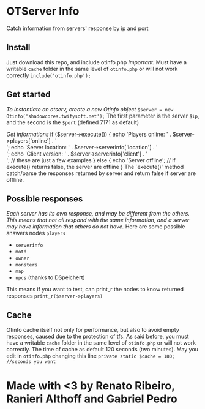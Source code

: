 OTServer Info
======
Catch information from servers' response by ip and port

Install
------
Just download this repo, and include otinfo.php
*Important:* Must have a writable `cache` folder in the same level of `otinfo.php` or will not work correctly
`include('otinfo.php');`

Get started
------
*To instantiate an otserv, create a new Otinfo object*
`$server = new Otinfo('shadowcores.twifysoft.net');`
The first parameter is the server `$ip`, and the second is the `$port` (defined 7171 as default)

*Get informations*
        if ($server->execute()) {
          echo 'Players online: ' . $server->players['online'] . '<br />';
          echo 'Server location: ' . $server->serverinfo['location'] . '<br />';
          echo 'Client version: ' . $server->serverinfo['client'] . '<br />';
          // these are just a few examples
        } else {
        echo 'Server offline';
          // if execute() returns false, the server are offline
        }
The `execute()' method catch/parse the responses returned by server and return false if server are offline.

Possible responses
------
*Each server has its own response, and may be different from the others. This means that not all respond with the same information, and a server may have information that others do not have.*
Here are some possible answers nodes
 `players`
* `serverinfo`
* `motd`
* `owner`
* `monsters`
* `map`
* `npcs` (thanks to DSpeichert)

This means if you want to test, can print_r the nodes to know returned responses `print_r($server->players)` 

Cache
------
Otinfo cache itself not only for performance, but also to avoid empty responses, caused due to the protection of tfs.
As said before, you must have a writable `cache` folder in the same level of `otinfo.php` or will not work correctly.
The time of cache as default 120 seconds (two minutes). May you edit in `otinfo.php` changing this line
`private static $cache = 180; //seconds you want`

Made with <3 by Renato Ribeiro, Ranieri Althoff and Gabriel Pedro
======
